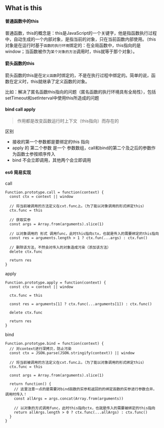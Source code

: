 ## What is this

#### 普通函数中的this
普通函数，this的概念是：this是JavaScript的一个关键字，他是指函数执行过程中，自动生成的一个内部对象，是指当前的对象，只在当前函数内部使用。（this对象是在运行时基于`函数的执行环境`绑定的：在全局函数中，this指向的是window；当函数被作为`某个对象的方法`调用时，this就等于那个对象）。

#### 箭头函数的this
箭头函数的this是在`定义函数`时绑定的，不是在执行过程中绑定的。简单的说，函数在定义时，this就继承了定义函数的对象。

比如：解决了匿名函数this指向的问题（匿名函数的执行环境具有全局性），包括setTimeout和setInterval中使用this所造成的问题

#### bind call apply
> 作用都是改变函数运行时上下文（this指向）而存在的

区别
* 接收的第一个参数都是要绑定的this 指向
* apply 的 第二个参数 是一个 参数数组，call和bind的第二个及之后的参数作为函数士参按顺序传入
* bind 不会立即调用，其他两个会立即调用

#### es6 简易实现

call
```
Function.prototype.call = function(context) {
  const ctx = context || window
  
  // 将当前被调用的方法定义在cxt.func上。（为了能以对象调用的形式绑定this）
  ctx.func = this

  // 获取实参
  const args = Array.from(arguments).slice(1)

  // 以对象调用的 形式 调用func，此时this指向ctx，也就是传入的需要绑定的this指向
  const res = arguments.length > 1 ? ctx.fun(...args) : ctx.fun()

  // 删除该方法，不然会对传入的对象造成污染（添加该方法）
  delete ctx.func

  return res
}
```

apply
```
Function.prototype.apply = function(context) {
  const ctx = context || window

  ctx.func = this

  const res = arguments[1] ? ctx.func(...arguments[1]) : ctx.func()

  delete ctx.func

  return res
}
```

bind
```
Function.prototype.bind = function(context) {
  // 对context进行深拷贝，防止污染
  const ctx = JSON.parse(JSON.stringify(context)) || window

  // 将当前被调用的方法定义在cxt.func上。（为了能以对象调用的形式绑定this） 
  ctx.func = this

  const args = Array.from(arguments).slice(1)

  return function() {
    // 这里注意一点的是需要对bind函数的实参和返回的的绑定函数的实参进行参数合并，调用时传入！
    const allArgs = args.concat(Array.from(arguments))

    // 以对象的方式调用func，此时this指向ctx，也就是传入的需要被绑定的this指向
    return allArgs.length > 0 ? ctx.func(...allArgs) : ctx.func()
  } 
}
```